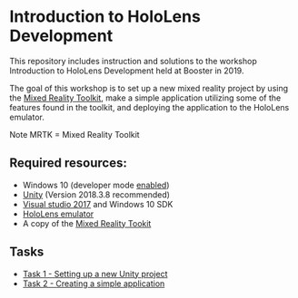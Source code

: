 # Introduction to HoloLens Development

This repository includes instruction and solutions to the workshop Introduction to HoloLens Development held at Booster in 2019.

The goal of this workshop is to set up a new mixed reality project by using the [Mixed Reality Toolkit](https://github.com/Microsoft/MixedRealityToolkit-Unity), make a simple application utilizing some of the features found in the toolkit, and deploying the application to the HoloLens emulator.

Note MRTK = Mixed Reality Toolkit

## Required resources:
- Windows 10 (developer mode [enabled](https://www.ghacks.net/2015/06/13/how-to-enable-developer-mode-in-windows-10-to-sideload-apps/))
- [Unity](https://unity3d.com/get-unity/download/archive) (Version 2018.3.8 recommended)
- [Visual studio 2017](https://developer.microsoft.com/en-us/windows/downloads) and Windows 10 SDK
- [HoloLens emulator](https://go.microsoft.com/fwlink/?linkid=852626)
- A copy of the [Mixed Reality Tookit](https://github.com/Microsoft/MixedRealityToolkit-Unity/releases)

## Tasks
- [Task 1 - Setting up a new Unity project](Task/Task-1/)
- [Task 2 - Creating a simple application](Task/Task-2/)